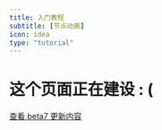 ```yaml
---
title: 入门教程
subtitle: [节点动画]
icon: idea
type: "tutorial"
---
```

# 这个页面正在建设 : (
    
<a class="ui primary button" href="/2018/05/25/easy2d-release-2-0-0-beta7/">查看 beta7 更新内容</a>

<!--
## 什么是动画

直接修改节点的属性会立即生效，体现不出时间的概念，也没有渐变的效果。想让一个精灵执行一段连贯的动画，需要用到 Action 动画类。

动画分为普通动画和组合动画。普通动画是执行一段时间，达到一种效果，组合动画是普通动画的组合。

目前普通动画有：

- `ActionMoveTo` （在一段时间内移动到指定位置）
- `ActionMoveBy` （在一段时间内移动到相对于当前位置的某个位置）
- `ActionScaleTo` （在一段时间内缩放到指定大小）
- `ActionScaleBy` （在一段时间内缩放到相对于当前大小的某个大小）
- `ActionOpacityTo` （在一段时间内透明度渐变到指定值）
- `ActionOpacityBy` （在一段时间内透明度渐变到相对于当前透明度的某个值）
- `ActionFadeIn` （在一段时间内透明度渐变到完全显示）
- `ActionFadeOut` （在一段时间内透明度渐变到完全消失）
- `ActionRotateTo` （在一段时间内旋转到到指定角度）
- `ActionRotateBy` （在一段时间内旋转到相对于当前角度的某个角度）
- `ActionDelay` （等待一段时间）
- `Animation` （帧动画，只有 Sprite 可以执行该动画）
- `ActionCallback` （立即执行指定的回调函数）

组合动画有：

- `ActionTwo` （组合两个动画）
- `ActionSequence` （组合多个动画，按顺序执行）
- `ActionLoop` （将一个动画循环执行，默认无限循环，也可以指定循环次数）

<div class="ui info message"><div class="header">Tips </div>
Action 不是节点，它只是描述了节点需要执行的动画的过程。
</div>

## 动画使用方法

- [位移动画](/tutorial/action/move.html)
- [透明度渐变动画](/tutorial/action/opacity.html)
- [缩放动画](/tutorial/action/scale.html)
- [旋转动画](/tutorial/action/rotate.html)
- [帧动画](/tutorial/action/animation.html)
- [在动画中执行函数](/tutorial/action/callback.html)
- [动画中的延时](/tutorial/action/delay.html)
- [组合两个动画](/tutorial/action/two-actions.html)
- [顺序执行多个动画](/tutorial/action/sequence.html)
- [循环执行动画](/tutorial/action/loop.html)
- [动画的停止、暂停和继续](/tutorial/action/start-pause-resume.html)
- [动画的克隆](/tutorial/action/clone.html)

-->